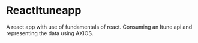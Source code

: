 # ReactItuneapp
A react app with use of fundamentals of react. Consuming an Itune api and representing the data using AXIOS. 

